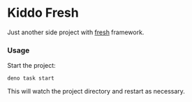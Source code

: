 # Kiddo Fresh
Just another side project with [fresh](https://fresh.deno.dev/) framework.

### Usage

Start the project:

```
deno task start
```

This will watch the project directory and restart as necessary.
